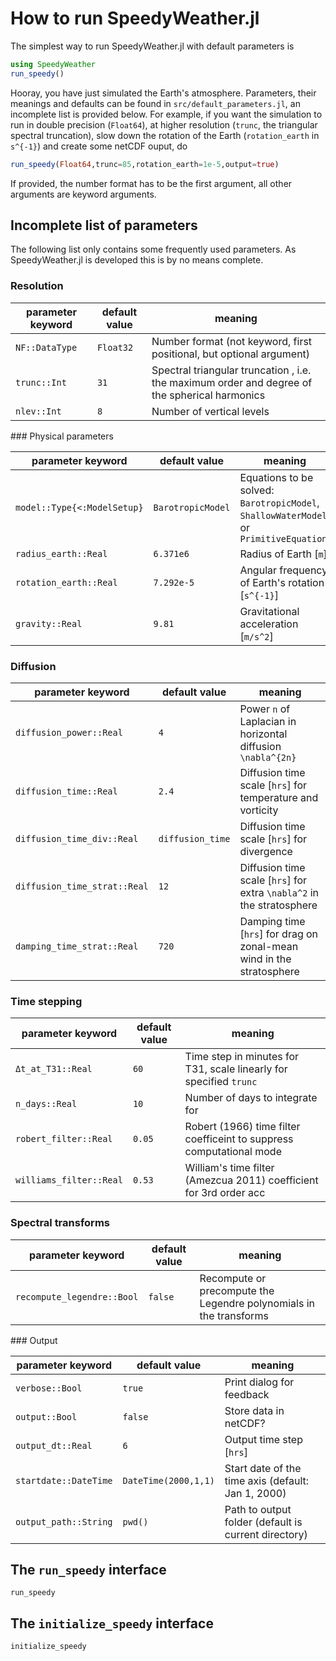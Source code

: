 # How to run SpeedyWeather.jl

The simplest way to run SpeedyWeather.jl with default parameters is

```julia
using SpeedyWeather
run_speedy()
```

Hooray, you have just simulated the Earth's atmosphere. Parameters, their meanings and
defaults can be found in `src/default_parameters.jl`, an incomplete list is provided below.
For example, if you want the simulation to run in double precision (`Float64`), at higher
resolution (`trunc`, the triangular spectral truncation), slow down the rotation of the Earth
(`rotation_earth` in ``s^{-1}``) and create some netCDF ouput, do

```julia
run_speedy(Float64,trunc=85,rotation_earth=1e-5,output=true)
```

If provided, the number format has to be the first argument, all other arguments are keyword arguments.

## Incomplete list of parameters

The following list only contains some frequently used parameters. As SpeedyWeather.jl is
developed this is by no means complete.


### Resolution

| parameter keyword | default value | meaning   |
| ----------------- | ------------- | --------- |
| `NF::DataType`    | `Float32`     | Number format (not keyword, first positional, but optional argument) |
| `trunc::Int`      | `31`          | Spectral triangular truncation , i.e. the maximum order and degree of the spherical harmonics | 
| `nlev::Int`       | `8`           | Number of vertical levels |


### Physical parameters

| parameter keyword | default value | meaning   |
| ----------------- | ------------- | --------- |
| `model::Type{<:ModelSetup}`   | `BarotropicModel` | Equations to be solved: `BarotropicModel`, `ShallowWaterModel`, or `PrimitiveEquation` |
| `radius_earth::Real`  | `6.371e6` | Radius of Earth [``m``] |
| `rotation_earth::Real`| `7.292e-5`| Angular frequency of Earth's rotation [``s^{-1}``] |
| `gravity::Real`   | `9.81`        | Gravitational acceleration [``m/s^2``] |


### Diffusion

| parameter keyword | default value | meaning   |
| ----------------- | ------------- | --------- |
| `diffusion_power::Real` | `4`     | Power `n` of Laplacian in horizontal diffusion ``\nabla^{2n}`` |
| `diffusion_time::Real` | `2.4`    | Diffusion time scale [``hrs``] for temperature and vorticity |
| `diffusion_time_div::Real` | `diffusion_time` | Diffusion time scale [``hrs``] for divergence |      
| `diffusion_time_strat::Real` | `12`           | Diffusion time scale [``hrs``] for extra ``\nabla^2`` in the stratosphere |
| `damping_time_strat::Real` | `720`            | Damping time [``hrs``] for drag on zonal-mean wind in the stratosphere |


### Time stepping

| parameter keyword | default value | meaning   |
| ----------------- | ------------- | --------- |
| `Δt_at_T31::Real` | `60`          | Time step in minutes for T31, scale linearly for specified `trunc` |
| `n_days::Real`    | `10`          | Number of days to integrate for |
| `robert_filter::Real` | `0.05`    | Robert (1966) time filter coefficeint to suppress computational mode |
| `williams_filter::Real` | `0.53`  | William's time filter (Amezcua 2011) coefficient for 3rd order acc |


### Spectral transforms

| parameter keyword | default value | meaning   |
| ----------------- | ------------- | --------- |
| `recompute_legendre::Bool` | `false` | Recompute or precompute the Legendre polynomials in the transforms |


### Output

| parameter keyword | default value | meaning   |
| ----------------- | ------------- | --------- |
| `verbose::Bool`   | `true`        | Print dialog for feedback |
| `output::Bool`    | `false`       | Store data in netCDF? |
| `output_dt::Real` | `6`           | Output time step [``hrs``] |
| `startdate::DateTime` |  `DateTime(2000,1,1)` | Start date of the time axis (default: Jan 1, 2000) |
| `output_path::String`| `pwd()`       | Path to output folder (default is current directory) |


## The `run_speedy` interface

```@docs
run_speedy
```

## The `initialize_speedy` interface

```@docs
initialize_speedy
```